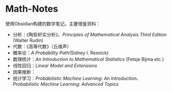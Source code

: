 # Math-Notes

使用Obsidian构建的数学笔记。主要借鉴资料：

+ 分析：《陶哲轩实分析》、*Principles of Mathematical Analysis Third Edition* (Walter Rudin)
+ 代数：《高等代数》（丘维声）
+ 概率论：*A Probability Path*(Sidney I. Resnick)
+ 数理统计：*An Introduction to Mathematical Statistics* (Fetsje Bijma etc.)
+ 线性回归：*Linear Model and Extensions*
+ 因果推断：
+ 统计学习：*Probabilistic Machine Learning: An Introduction*、*Probabilistic Machine Learning: Advanced Topics*
